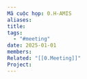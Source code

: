 ```yaml
---
Mã cuộc họp: 0.H-AMIS
aliases: 
title: 
tags:
  - "#meeting"
date: 2025-01-01
members: 
Related: "[[0.Meeting]]"
Project:
---
```

